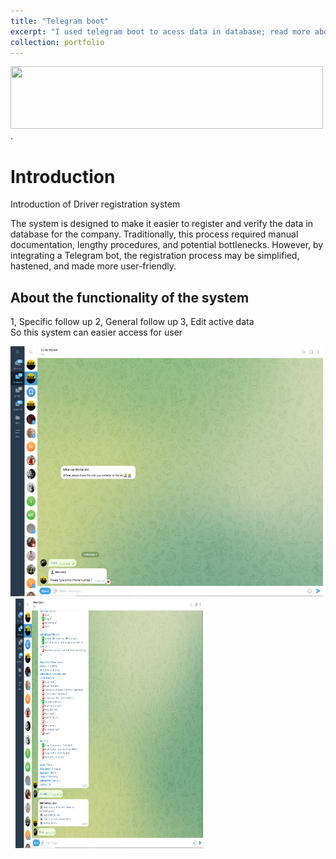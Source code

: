 ```yaml
---
title: "Telegram boot"
excerpt: "I used telegram boot to acess data in database; read more about it here."
collection: portfolio
---
```

<img src="https://github.com/Debsh/doddy.github.io/blob/fbbc33cb94fb3901661d8bf3c043f5f94c221004/images/Untitled%20design.png"  width="500" height="100" >.


# Introduction

Introduction of Driver registration system

The system is designed to make it easier to register and verify the data in database for the company.
Traditionally, this process required manual documentation, lengthy procedures, and potential bottlenecks. 
However, by integrating a Telegram bot, the registration process may be simplified, hastened, and made more user-friendly.

## About the functionality of the system
1, Specific follow up 
2, General follow up 
3, Edit active data  
So this system can easier access for user 

<img src="https://github.com/Debsh/doddy/blob/ab355ad96094b6867e5ab0f7c0521d1f0d474b78/images/2.3..png"  width="500" height="400" > &nbsp;
<img src="https://github.com/Debsh/doddy/blob/ab355ad96094b6867e5ab0f7c0521d1f0d474b78/images/2.7.png"  width="300" height="400">
